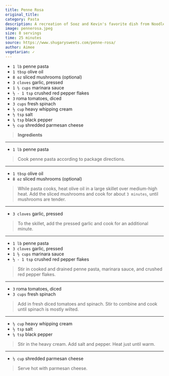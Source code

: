 ```yaml
---
title: Penne Rosa
original_title:
category: Pasta
description: A recreation of Sooz and Kevin's favorite dish from Noodles & Company.
image: pennerosa.jpeg
size: 8 servings
time: 25 minutes
source: https://www.shugarysweets.com/penne-rosa/
author: Aimee
vegetarian: ✓
---
```


* `1 lb` penne pasta
* `1 tbsp` olive oil 
* `8 oz` sliced mushrooms (optional)
* `3 cloves` garlic, pressed
* `1 ½ cups` marinara sauce
* `½ - 1 tsp` crushed red pepper flakes
* `3` roma tomatoes, diced
* `3 cups` fresh spinach
* `½ cup` heavy whipping cream
* `½ tsp` salt
* `¼ tsp` black pepper
* `½ cup` shredded parmesan cheese

> **Ingredients**

---

* `1 lb` penne pasta


> Cook penne pasta according to package directions.

---

* `1 tbsp` olive oil 
* `8 oz` sliced mushrooms (optional)

> While pasta cooks, heat olive oil in a large skillet over medium-high heat. Add the sliced mushrooms and cook for about `3 minutes`, until mushrooms are tender.

---

* `3 cloves` garlic, pressed

> To the skillet, add the pressed garlic and cook for an additional minute.

---

* `1 lb` penne pasta
* `3 cloves` garlic, pressed
* `1 ½ cups` marinara sauce
* `½ - 1 tsp` crushed red pepper flakes

> Stir in cooked and drained penne pasta, marinara sauce, and crushed red pepper flakes.

---

* `3` roma tomatoes, diced
* `3 cups` fresh spinach

> Add in fresh diced tomatoes and spinach. Stir to combine and cook until spinach is mostly wilted. 

---

* `½ cup` heavy whipping cream
* `½ tsp` salt
* `¼ tsp` black pepper

> Stir in the heavy cream. Add salt and pepper. Heat just until warm.

---

* `½ cup` shredded parmesan cheese

> Serve hot with parmesan cheese.